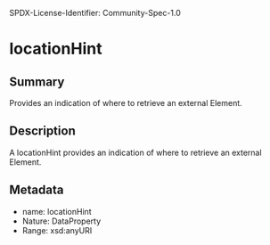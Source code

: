 SPDX-License-Identifier: Community-Spec-1.0

# locationHint

## Summary

Provides an indication of where to retrieve an external Element.

## Description

A locationHint provides an indication of where to retrieve an external Element.

## Metadata

- name: locationHint
- Nature: DataProperty
- Range: xsd:anyURI
